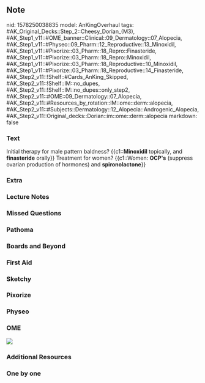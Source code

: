 ## Note
nid: 1578250038835
model: AnKingOverhaul
tags: #AK_Original_Decks::Step_2::Cheesy_Dorian_(M3), #AK_Step1_v11::#OME_banner::Clinical::09_Dermatology::07_Alopecia, #AK_Step1_v11::#Physeo::09_Pharm::12_Reproductive::13_Minoxidil, #AK_Step1_v11::#Pixorize::03_Pharm::18_Repro::Finasteride, #AK_Step1_v11::#Pixorize::03_Pharm::18_Repro::Minoxidil, #AK_Step1_v11::#Pixorize::03_Pharm::18_Reproductive::10_Minoxidil, #AK_Step1_v11::#Pixorize::03_Pharm::18_Reproductive::14_Finasteride, #AK_Step2_v11::!Shelf::#Cards_AnKing_Skipped, #AK_Step2_v11::!Shelf::IM::no_dupes, #AK_Step2_v11::!Shelf::IM::no_dupes::only_step2, #AK_Step2_v11::#OME::09_Dermatology::07_Alopecia, #AK_Step2_v11::#Resources_by_rotation::IM::ome::derm::alopecia, #AK_Step2_v11::#Subjects::Dermatology::12_Alopecia::Androgenic_Alopecia, #AK_Step2_v11::Original_decks::Dorian::im::ome::derm::alopecia
markdown: false

### Text
Initial therapy for male pattern baldness? {{c1::<b>Minoxidil</b>
topically, and <b>finasteride</b> orally}} Treatment for women?
{{c1::Women: <b>OCP's</b> (suppress ovarian production of hormones)
and <b>spironolactone</b>}}

### Extra


### Lecture Notes


### Missed Questions


### Pathoma


### Boards and Beyond


### First Aid


### Sketchy


### Pixorize


### Physeo


### OME
<div class="ome-widget">
  <a href=
  "https://onlinemeded.org/spa/dermatology/alopecia/acquire?ref=anki">
  <img src="_OME_AnkiFlashcards_Lesson_6.png"></a>
</div>

### Additional Resources


### One by one

